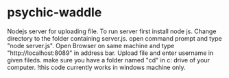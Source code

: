 # psychic-waddle
Nodejs server for uploading file.
To run server first install node js.
Change directory to the folder containing server.js.
open command prompt and type "node server.js".
Open Browser on same machine and type "http://localhost:8089" in address bar.
Upload  file and enter username in given fileds.
make sure you have a folder named "cd" in c: drive of your computer.
!this code currently works in windows machine only.

